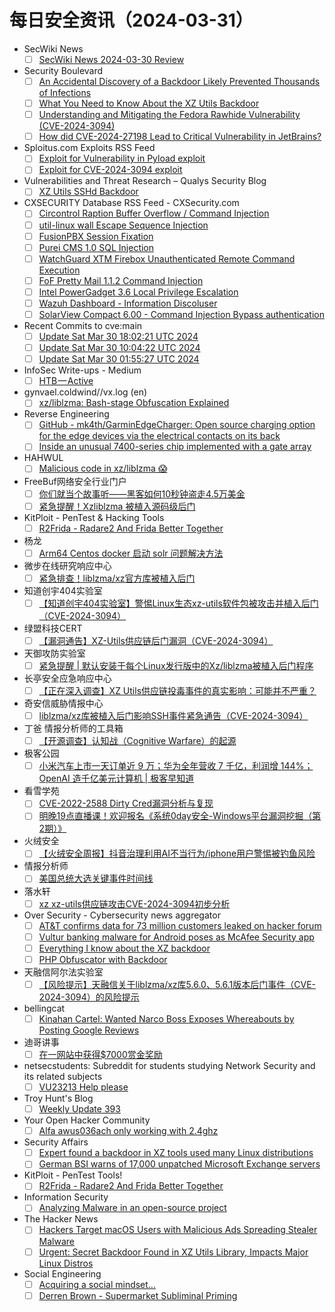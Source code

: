 # 每日安全资讯（2024-03-31）

- SecWiki News
  - [ ] [SecWiki News 2024-03-30 Review](http://www.sec-wiki.com/?2024-03-30)
- Security Boulevard
  - [ ] [An Accidental Discovery of a Backdoor Likely Prevented Thousands of Infections](https://securityboulevard.com/2024/03/an-accidental-discovery-of-a-backdoor-likely-prevented-thousands-of-infections/)
  - [ ] [What You Need to Know About the XZ Utils Backdoor](https://securityboulevard.com/2024/03/what-you-need-to-know-about-the-xz-utils-backdoor/)
  - [ ] [Understanding and Mitigating the Fedora Rawhide Vulnerability (CVE-2024-3094)](https://securityboulevard.com/2024/03/understanding-and-mitigating-the-fedora-rawhide-vulnerability-cve-2024-3094/)
  - [ ] [How did CVE-2024-27198 Lead to Critical Vulnerability in JetBrains?](https://securityboulevard.com/2024/03/how-did-cve-2024-27198-lead-to-critical-vulnerability-in-jetbrains/)
- Sploitus.com Exploits RSS Feed
  - [ ] [Exploit for Vulnerability in Pyload exploit](https://sploitus.com/exploit?id=7DE3571B-5D09-5997-A10B-D71BBCA61350&utm_source=rss&utm_medium=rss)
  - [ ] [Exploit for CVE-2024-3094 exploit](https://sploitus.com/exploit?id=69940B5C-9F3B-585B-80FA-ECA2F5B92D71&utm_source=rss&utm_medium=rss)
- Vulnerabilities and Threat Research – Qualys Security Blog
  - [ ] [XZ Utils SSHd Backdoor](https://blog.qualys.com/category/vulnerabilities-threat-research)
- CXSECURITY Database RSS Feed - CXSecurity.com
  - [ ] [Circontrol Raption Buffer Overflow / Command Injection](https://cxsecurity.com/issue/WLB-2024030078)
  - [ ] [util-linux wall Escape Sequence Injection](https://cxsecurity.com/issue/WLB-2024030077)
  - [ ] [FusionPBX Session Fixation](https://cxsecurity.com/issue/WLB-2024030076)
  - [ ] [Purei CMS 1.0 SQL Injection](https://cxsecurity.com/issue/WLB-2024030075)
  - [ ] [WatchGuard XTM Firebox Unauthenticated Remote Command Execution](https://cxsecurity.com/issue/WLB-2024030074)
  - [ ] [FoF Pretty Mail 1.1.2 Command Injection](https://cxsecurity.com/issue/WLB-2024030073)
  - [ ] [Intel PowerGadget 3.6 Local Privilege Escalation](https://cxsecurity.com/issue/WLB-2024030072)
  - [ ] [Wazuh Dashboard - Information Discoluser](https://cxsecurity.com/issue/WLB-2024030071)
  - [ ] [SolarView Compact 6.00 - Command Injection Bypass authentication](https://cxsecurity.com/issue/WLB-2024030070)
- Recent Commits to cve:main
  - [ ] [Update Sat Mar 30 18:02:21 UTC 2024](https://github.com/trickest/cve/commit/a4ef9b44b7167953b18a98a558322bd2383ca948)
  - [ ] [Update Sat Mar 30 10:04:22 UTC 2024](https://github.com/trickest/cve/commit/d1f87bab84787df0d62f173513c5dd3b26a02312)
  - [ ] [Update Sat Mar 30 01:55:27 UTC 2024](https://github.com/trickest/cve/commit/370383c3b714bfade28aa544e63322b2a709aea1)
- InfoSec Write-ups - Medium
  - [ ] [HTB — Active](https://infosecwriteups.com/htb-active-d9fed1c4da72?source=rss----7b722bfd1b8d---4)
- gynvael.coldwind//vx.log (en)
  - [ ] [xz/liblzma: Bash-stage Obfuscation Explained](https://gynvael.coldwind.pl/?id=782)
- Reverse Engineering
  - [ ] [GitHub - mk4th/GarminEdgeCharger: Open source charging option for the edge devices via the electrical contacts on its back](https://www.reddit.com/r/ReverseEngineering/comments/1bri9u1/github_mk4thgarminedgecharger_open_source/)
  - [ ] [Inside an unusual 7400-series chip implemented with a gate array](https://www.reddit.com/r/ReverseEngineering/comments/1brofe6/inside_an_unusual_7400series_chip_implemented/)
- HAHWUL
  - [ ] [Malicious code in xz/liblzma 😱](https://www.hahwul.com/2024/03/30/malicious-code-in-xz-liblzma/)
- FreeBuf网络安全行业门户
  - [ ] [你们就当个故事听——黑客如何10秒钟盗走4.5万美金](https://www.freebuf.com/news/396537.html)
  - [ ] [紧急提醒！Xzliblzma 被植入源码级后门](https://www.freebuf.com/articles/396531.html)
- KitPloit - PenTest &amp; Hacking Tools
  - [ ] [R2Frida - Radare2 And Frida Better Together](http://www.kitploit.com/2024/03/r2frida-radare2-and-frida-better.html)
- 杨龙
  - [ ] [Arm64 Centos docker 启动 solr 问题解决方法](https://www.yanglong.pro/arm64-centos-docker-%e5%90%af%e5%8a%a8-solr-%e9%97%ae%e9%a2%98%e8%a7%a3%e5%86%b3%e6%96%b9%e6%b3%95/)
- 微步在线研究响应中心
  - [ ] [紧急排查！liblzma/xz官方库被植入后门](https://mp.weixin.qq.com/s?__biz=Mzg5MTc3ODY4Mw==&mid=2247505269&idx=1&sn=e133ac4f91a50fcf0eebec1c131db280&chksm=cfcab661f8bd3f778d37f47e708a1a58d60175f44c75d1d46ddd49a69c20d2592a887744631c&scene=58&subscene=0#rd)
- 知道创宇404实验室
  - [ ] [【知道创宇404实验室】警惕Linux生态xz-utils软件包被攻击并植入后门（CVE-2024-3094）](https://mp.weixin.qq.com/s?__biz=MzAxNDY2MTQ2OQ==&mid=2650977901&idx=1&sn=d9200fcaa853656a5b7310333a4c52bc&chksm=8079f45fb70e7d497ad8e1e241b1791686dd6c9a9f9143d3a33b8d9ec1f535e6a7cf14eef2ab&scene=58&subscene=0#rd)
- 绿盟科技CERT
  - [ ] [【漏洞通告】XZ-Utils供应链后门漏洞（CVE-2024-3094）](https://mp.weixin.qq.com/s?__biz=Mzk0MjE3ODkxNg==&mid=2247488647&idx=1&sn=f2a10f535769b3453789cbc2bf07b706&chksm=c2c6438cf5b1ca9a11cfb8620d56b5b18b415c735e07c7a48397869514a26d27242f3b4849dd&scene=58&subscene=0#rd)
- 天御攻防实验室
  - [ ] [紧急提醒 | 默认安装于每个Linux发行版中的Xz/liblzma被植入后门程序](https://mp.weixin.qq.com/s?__biz=MzU0MzgyMzM2Nw==&mid=2247485499&idx=1&sn=39c6a0ce96a53a4f3f3ba6d4da239417&chksm=fb04cb53cc734245239ec5fddc4d989b4be715951ae259a6337fd94a51021ebb45550a6131d9&scene=58&subscene=0#rd)
- 长亭安全应急响应中心
  - [ ] [【正在深入调查】XZ Utils供应链投毒事件的真实影响：可能并不严重？](https://mp.weixin.qq.com/s?__biz=MzIwMDk1MjMyMg==&mid=2247492437&idx=1&sn=19151b015d21808766e877e164590aff&chksm=96f7fc38a180752eee5aa3f8aa0ec8b91e6a4919687bcefdc480512c87c4a61eeac39dbf240a&scene=58&subscene=0#rd)
- 奇安信威胁情报中心
  - [ ] [liblzma/xz库被植入后门影响SSH事件紧急通告（CVE-2024-3094）](https://mp.weixin.qq.com/s?__biz=MzI2MDc2MDA4OA==&mid=2247510108&idx=1&sn=726338571c7d1bb396f47d07fa83e2d1&chksm=ea665f2bdd11d63d5db5c710e5e19d0949065f144ca783d25061761f7816e68dd906b871994c&scene=58&subscene=0#rd)
- 丁爸 情报分析师的工具箱
  - [ ] [【开源调查】认知战（Cognitive Warfare）的起源](https://mp.weixin.qq.com/s?__biz=MzI2MTE0NTE3Mw==&mid=2651142888&idx=1&sn=8c7ef09416fd0109eaa9105b2bab8783&chksm=f1af4dd2c6d8c4c4f2bfb8c8c922db2fcf28b846d7a9d81a2f44b4099b84367427a94c6627d8&scene=58&subscene=0#rd)
- 极客公园
  - [ ] [小米汽车上市一天订单近 9 万；华为全年营收 7 千亿，利润增 144%；OpenAI 造千亿美元计算机 | 极客早知道](https://mp.weixin.qq.com/s?__biz=MTMwNDMwODQ0MQ==&mid=2653037809&idx=1&sn=b7de8557cc4ed205ed9b9ea0eb8ffcdf&chksm=7e5759474920d051973513dbbd3a5e169bcac9a5a77958aef05c1c8b9782446e992d770b4cf0&scene=58&subscene=0#rd)
- 看雪学苑
  - [ ] [CVE-2022-2588 Dirty Cred漏洞分析与复现](https://mp.weixin.qq.com/s?__biz=MjM5NTc2MDYxMw==&mid=2458549352&idx=1&sn=c45c212b8db20154dbfa9edeaaebc593&chksm=b18d4ce286fac5f415b3697517f2c12d523f7c13d1d143b25d895a980a49a2e420d79e5a46f8&scene=58&subscene=0#rd)
  - [ ] [明晚19点直播课！欢迎报名《系统0day安全-Windows平台漏洞挖掘（第2期）》](https://mp.weixin.qq.com/s?__biz=MjM5NTc2MDYxMw==&mid=2458549352&idx=2&sn=4f896f0f8644a3c8984ec9ef0c04cf7b&chksm=b18d4ce286fac5f453954862bb18ba139e33d42aa6231fb393a771a6f36a125f66b5f8d2d831&scene=58&subscene=0#rd)
- 火绒安全
  - [ ] [【火绒安全周报】抖音治理利用AI不当行为/iphone用户警惕被钓鱼风险](https://mp.weixin.qq.com/s?__biz=MzI3NjYzMDM1Mg==&mid=2247518069&idx=1&sn=2584aad344bc2d6f8e183c125da04bcd&chksm=eb70594adc07d05c448d9789b22f7bf3e749ec98528515dffd05f46d8d3c08a4acddd0183899&scene=58&subscene=0#rd)
- 情报分析师
  - [ ] [美国总统大选关键事件时间线](https://mp.weixin.qq.com/s?__biz=MzA3Mjc1MTkwOA==&mid=2650547548&idx=1&sn=5734afd24bf4c1b2f57f563e8ae90466&chksm=87110b17b0668201f5d5f91df0a590a2434eba2e12ca32b9ab6c0b69c546b969d5d373594c66&scene=58&subscene=0#rd)
- 落水轩
  - [ ] [xz xz-utils供应链攻击CVE-2024-3094初步分析](https://mp.weixin.qq.com/s?__biz=MzI1MjQwMTAyOQ==&mid=2247483855&idx=1&sn=13a48a1e2c31decad06367213547f917&chksm=e9e50525de928c3339c75a7cc8471208a57fe6c0ba4ef069fa40711148b9c148ef88183e1b0e&scene=58&subscene=0#rd)
- Over Security - Cybersecurity news aggregator
  - [ ] [AT&T confirms data for 73 million customers leaked on hacker forum](https://www.bleepingcomputer.com/news/security/atandt-confirms-data-for-73-million-customers-leaked-on-hacker-forum/)
  - [ ] [Vultur banking malware for Android poses as McAfee Security app](https://www.bleepingcomputer.com/news/security/vultur-banking-malware-for-android-poses-as-mcafee-security-app/)
  - [ ] [Everything I know about the XZ backdoor](https://boehs.org/node/everything-i-know-about-the-xz-backdoor)
  - [ ] [PHP Obfuscator with Backdoor](https://www.andreadraghetti.it/php-obfuscator-with-backdoor/)
- 天融信阿尔法实验室
  - [ ] [【风险提示】天融信关于liblzma/xz库5.6.0、5.6.1版本后门事件（CVE-2024-3094）的风险提示](https://mp.weixin.qq.com/s?__biz=Mzg3MDAzMDQxNw==&mid=2247496594&idx=1&sn=e09266aaa54a6ad0e8188a288084ef7f&chksm=ce96beacf9e137ba3f5cf5b3fe2c25d938f100aeb6d1fef231b0e044081c3c86649e0b627e96&scene=58&subscene=0#rd)
- bellingcat
  - [ ] [Kinahan Cartel: Wanted Narco Boss Exposes Whereabouts by Posting Google Reviews](https://www.bellingcat.com/news/2024/03/30/kinahan-cartel-wanted-narco-boss-exposes-whereabouts-by-posting-google-reviews/)
- 迪哥讲事
  - [ ] [在一网站中获得$7000赏金奖励](https://mp.weixin.qq.com/s?__biz=MzIzMTIzNTM0MA==&mid=2247493995&idx=1&sn=9c916e3a8c1d19325a514d2a5fbbbb3b&chksm=e8a5e308dfd26a1e82f49546706067e60d3225fb614490b2fb5baa01bf8ba3cad572232bf929&scene=58&subscene=0#rd)
- netsecstudents: Subreddit for students studying Network Security and its related subjects
  - [ ] [VU23213 Help please](https://www.reddit.com/r/netsecstudents/comments/1br5br4/vu23213_help_please/)
- Troy Hunt's Blog
  - [ ] [Weekly Update 393](https://www.troyhunt.com/weekly-update-393/)
- Your Open Hacker Community
  - [ ] [Alfa awus036ach only working with 2.4ghz](https://www.reddit.com/r/HowToHack/comments/1brpp4z/alfa_awus036ach_only_working_with_24ghz/)
- Security Affairs
  - [ ] [Expert found a backdoor in XZ tools used many Linux distributions](https://securityaffairs.com/161224/malware/backdoor-xz-tools-linux-distros.html)
  - [ ] [German BSI warns of 17,000 unpatched Microsoft Exchange servers](https://securityaffairs.com/161217/security/bsi-warns-vulnerable-microsoft-exchange.html)
- KitPloit - PenTest Tools!
  - [ ] [R2Frida - Radare2 And Frida Better Together](http://www.kitploit.com/2024/03/r2frida-radare2-and-frida-better.html)
- Information Security
  - [ ] [Analyzing Malware in an open-source project](https://www.reddit.com/r/Information_Security/comments/1brjmel/analyzing_malware_in_an_opensource_project/)
- The Hacker News
  - [ ] [Hackers Target macOS Users with Malicious Ads Spreading Stealer Malware](https://thehackernews.com/2024/03/hackers-target-macos-users-with.html)
  - [ ] [Urgent: Secret Backdoor Found in XZ Utils Library, Impacts Major Linux Distros](https://thehackernews.com/2024/03/urgent-secret-backdoor-found-in-xz.html)
- Social Engineering
  - [ ] [Acquiring a social mindset…](https://www.reddit.com/r/SocialEngineering/comments/1brekc8/acquiring_a_social_mindset/)
  - [ ] [Derren Brown - Supermarket Subliminal Priming](https://www.reddit.com/r/SocialEngineering/comments/1brldcn/derren_brown_supermarket_subliminal_priming/)
